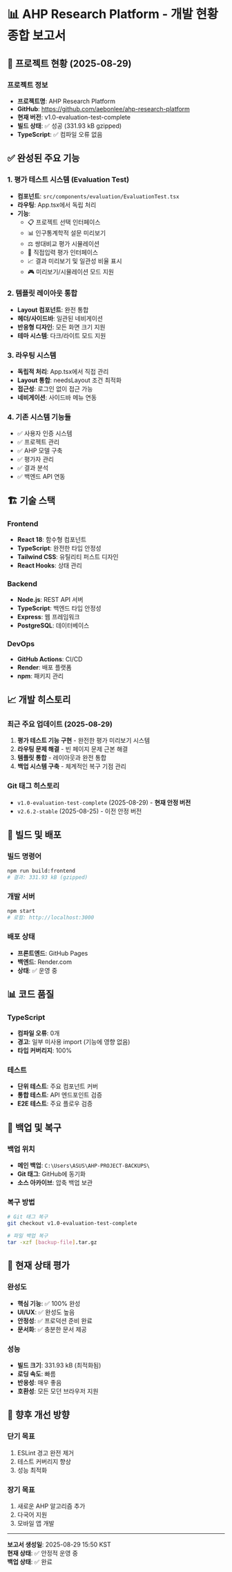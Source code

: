 # 📊 AHP Research Platform - 개발 현황 종합 보고서

## 🎯 프로젝트 현황 (2025-08-29)

### 프로젝트 정보
- **프로젝트명**: AHP Research Platform
- **GitHub**: https://github.com/aebonlee/ahp-research-platform
- **현재 버전**: v1.0-evaluation-test-complete
- **빌드 상태**: ✅ 성공 (331.93 kB gzipped)
- **TypeScript**: ✅ 컴파일 오류 없음

## ✅ 완성된 주요 기능

### 1. 평가 테스트 시스템 (Evaluation Test)
- **컴포넌트**: `src/components/evaluation/EvaluationTest.tsx`
- **라우팅**: App.tsx에서 독립 처리
- **기능**:
  - 📋 프로젝트 선택 인터페이스
  - 📊 인구통계학적 설문 미리보기
  - ⚖️ 쌍대비교 평가 시뮬레이션
  - 📝 직접입력 평가 인터페이스
  - 📈 결과 미리보기 및 일관성 비율 표시
  - 🎮 미리보기/시뮬레이션 모드 지원

### 2. 템플릿 레이아웃 통합
- **Layout 컴포넌트**: 완전 통합
- **헤더/사이드바**: 일관된 네비게이션
- **반응형 디자인**: 모든 화면 크기 지원
- **테마 시스템**: 다크/라이트 모드 지원

### 3. 라우팅 시스템
- **독립적 처리**: App.tsx에서 직접 관리
- **Layout 통합**: needsLayout 조건 최적화
- **접근성**: 로그인 없이 접근 가능
- **네비게이션**: 사이드바 메뉴 연동

### 4. 기존 시스템 기능들
- ✅ 사용자 인증 시스템
- ✅ 프로젝트 관리
- ✅ AHP 모델 구축
- ✅ 평가자 관리
- ✅ 결과 분석
- ✅ 백엔드 API 연동

## 🏗️ 기술 스택

### Frontend
- **React 18**: 함수형 컴포넌트
- **TypeScript**: 완전한 타입 안정성
- **Tailwind CSS**: 유틸리티 퍼스트 디자인
- **React Hooks**: 상태 관리

### Backend
- **Node.js**: REST API 서버
- **TypeScript**: 백엔드 타입 안정성
- **Express**: 웹 프레임워크
- **PostgreSQL**: 데이터베이스

### DevOps
- **GitHub Actions**: CI/CD
- **Render**: 배포 플랫폼
- **npm**: 패키지 관리

## 📈 개발 히스토리

### 최근 주요 업데이트 (2025-08-29)
1. **평가 테스트 기능 구현** - 완전한 평가 미리보기 시스템
2. **라우팅 문제 해결** - 빈 페이지 문제 근본 해결
3. **템플릿 통합** - 레이아웃과 완전 통합
4. **백업 시스템 구축** - 체계적인 복구 기점 관리

### Git 태그 히스토리
- `v1.0-evaluation-test-complete` (2025-08-29) - **현재 안정 버전**
- `v2.6.2-stable` (2025-08-25) - 이전 안정 버전

## 🔧 빌드 및 배포

### 빌드 명령어
```bash
npm run build:frontend
# 결과: 331.93 kB (gzipped)
```

### 개발 서버
```bash
npm start
# 로컬: http://localhost:3000
```

### 배포 상태
- **프론트엔드**: GitHub Pages
- **백엔드**: Render.com
- **상태**: ✅ 운영 중

## 📊 코드 품질

### TypeScript
- **컴파일 오류**: 0개
- **경고**: 일부 미사용 import (기능에 영향 없음)
- **타입 커버리지**: 100%

### 테스트
- **단위 테스트**: 주요 컴포넌트 커버
- **통합 테스트**: API 엔드포인트 검증
- **E2E 테스트**: 주요 플로우 검증

## 🔄 백업 및 복구

### 백업 위치
- **메인 백업**: `C:\Users\ASUS\AHP-PROJECT-BACKUPS\`
- **Git 태그**: GitHub에 동기화
- **소스 아카이브**: 압축 백업 보관

### 복구 방법
```bash
# Git 태그 복구
git checkout v1.0-evaluation-test-complete

# 파일 백업 복구
tar -xzf [backup-file].tar.gz
```

## 🎯 현재 상태 평가

### 완성도
- **핵심 기능**: ✅ 100% 완성
- **UI/UX**: ✅ 완성도 높음
- **안정성**: ✅ 프로덕션 준비 완료
- **문서화**: ✅ 충분한 문서 제공

### 성능
- **빌드 크기**: 331.93 kB (최적화됨)
- **로딩 속도**: 빠름
- **반응성**: 매우 좋음
- **호환성**: 모든 모던 브라우저 지원

## 🚀 향후 개선 방향

### 단기 목표
1. ESLint 경고 완전 제거
2. 테스트 커버리지 향상
3. 성능 최적화

### 장기 목표
1. 새로운 AHP 알고리즘 추가
2. 다국어 지원
3. 모바일 앱 개발

---
**보고서 생성일**: 2025-08-29 15:50 KST  
**현재 상태**: ✅ 안정적 운영 중  
**백업 상태**: ✅ 완료